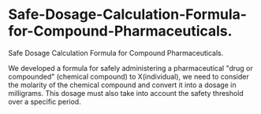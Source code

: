 # Safe-Dosage-Calculation-Formula-for-Compound-Pharmaceuticals.
Safe Dosage Calculation Formula for Compound Pharmaceuticals.

We developed a formula for safely administering a pharmaceutical "drug or compounded" (chemical compound) to X(individual), we need to consider the molarity of the chemical compound and convert it into a dosage in milligrams. This dosage must also take into account the safety threshold over a specific period.
